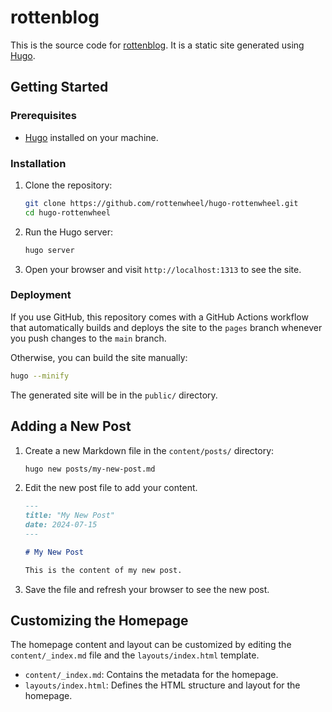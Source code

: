 # rottenblog

This is the source code for [rottenblog](https://blog.rottenwheel.com/). It is a static site generated using [Hugo](https://gohugo.io/).

## Getting Started

### Prerequisites

- [Hugo](https://gohugo.io/getting-started/installing/) installed on your machine.

### Installation

1. Clone the repository:

   ```sh
   git clone https://github.com/rottenwheel/hugo-rottenwheel.git
   cd hugo-rottenwheel
   ```

2. Run the Hugo server:

   ```sh
   hugo server
   ```

3. Open your browser and visit `http://localhost:1313` to see the site.

### Deployment

If you use GitHub, this repository comes with a GitHub Actions workflow that automatically builds and deploys the site to the `pages` branch whenever you push changes to the `main` branch.

Otherwise, you can build the site manually:

```sh
hugo --minify
```

The generated site will be in the `public/` directory.

## Adding a New Post

1. Create a new Markdown file in the `content/posts/` directory:

   ```sh
   hugo new posts/my-new-post.md
   ```

2. Edit the new post file to add your content.

   ```markdown
   ---
   title: "My New Post"
   date: 2024-07-15
   ---

   # My New Post

   This is the content of my new post.
   ```

3. Save the file and refresh your browser to see the new post.

## Customizing the Homepage

The homepage content and layout can be customized by editing the `content/_index.md` file and the `layouts/index.html` template.

- `content/_index.md`: Contains the metadata for the homepage.
- `layouts/index.html`: Defines the HTML structure and layout for the homepage.
